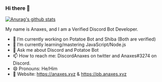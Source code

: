 ### Hi there 👋
[![Anurag's github stats](https://github-readme-stats.vercel.app/api?username=DiscordAnaxes&show_icons=true&theme=radical)](https://github.com/anuraghazra/github-readme-stats)

My name is Anaxes, and I am a Verified Discord Bot Developer.


- 🔭 I’m currently working on Potatoe Bot and Shiba (Both are verified)
- 🌱 I’m currently learning/mastering JavaScript/Node.js
- 💬 Ask me about Discord and Potatoe Bot
- 📫 How to reach me: DiscordAnaxes on twitter and Anaxes#3274 on Discord.
- 😄 Pronouns: He/Him
- 🔗 Website: https://anaxes.xyz & https://pb.anaxes.xyz
